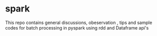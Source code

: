 # spark

This repo contains general discussions, obeservation , tips and sample codes for batch processing in pyspark using rdd and Dataframe api's 

